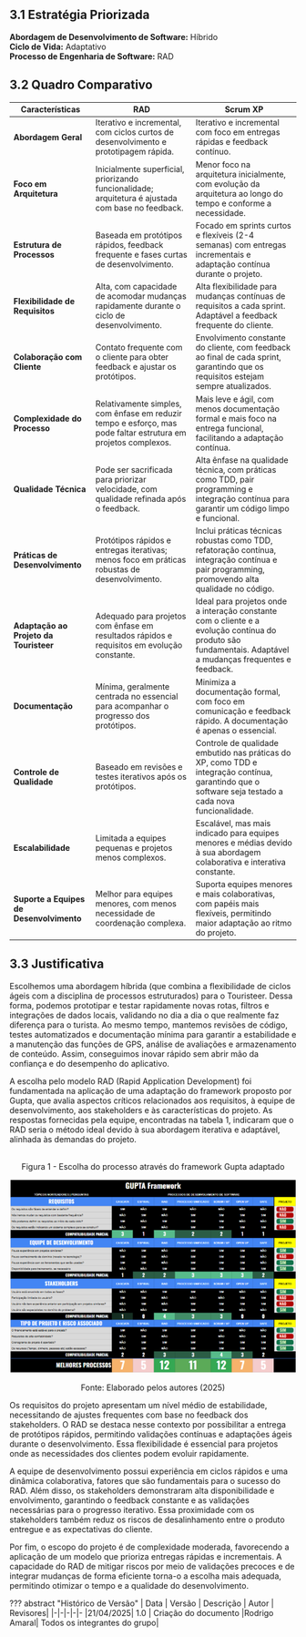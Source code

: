 ## 3.1 Estratégia Priorizada
**Abordagem de Desenvolvimento de Software:** Híbrido <br>
**Ciclo de Vida:** Adaptativo <br>
**Processo de Engenharia de Software:** RAD <br>

## 3.2 Quadro Comparativo

| Características                 | RAD                                                                                                                                           | Scrum XP                                                                                                                                                     |
|--------------------------------|------------------------------------------------------------------------------------------------------------------------------------------------|---------------------------------------------------------------------------------------------------------------------------------------------------------------|
| **Abordagem Geral**            | Iterativo e incremental, com ciclos curtos de desenvolvimento e prototipagem rápida.                                                          | Iterativo e incremental com foco em entregas rápidas e feedback contínuo.                                                                                    |
| **Foco em Arquitetura**        | Inicialmente superficial, priorizando funcionalidade; arquitetura é ajustada com base no feedback.                                            | Menor foco na arquitetura inicialmente, com evolução da arquitetura ao longo do tempo e conforme a necessidade.                                             |
| **Estrutura de Processos**     | Baseada em protótipos rápidos, feedback frequente e fases curtas de desenvolvimento.                                                          | Focado em sprints curtos e flexíveis (2-4 semanas) com entregas incrementais e adaptação contínua durante o projeto.                                        |
| **Flexibilidade de Requisitos**| Alta, com capacidade de acomodar mudanças rapidamente durante o ciclo de desenvolvimento.                                                      | Alta flexibilidade para mudanças contínuas de requisitos a cada sprint. Adaptável a feedback frequente do cliente.                                          |
| **Colaboração com Cliente**    | Contato frequente com o cliente para obter feedback e ajustar os protótipos.                                                                  | Envolvimento constante do cliente, com feedback ao final de cada sprint, garantindo que os requisitos estejam sempre atualizados.                           |
| **Complexidade do Processo**   | Relativamente simples, com ênfase em reduzir tempo e esforço, mas pode faltar estrutura em projetos complexos.                                 | Mais leve e ágil, com menos documentação formal e mais foco na entrega funcional, facilitando a adaptação contínua.                                         |
| **Qualidade Técnica**          | Pode ser sacrificada para priorizar velocidade, com qualidade refinada após o feedback.                                                       | Alta ênfase na qualidade técnica, com práticas como TDD, pair programming e integração contínua para garantir um código limpo e funcional.                  |
| **Práticas de Desenvolvimento**| Protótipos rápidos e entregas iterativas; menos foco em práticas robustas de desenvolvimento.                                                  | Inclui práticas técnicas robustas como TDD, refatoração contínua, integração contínua e pair programming, promovendo alta qualidade no código.              |
| **Adaptação ao Projeto da Touristeer** | Adequado para projetos com ênfase em resultados rápidos e requisitos em evolução constante.                                              | Ideal para projetos onde a interação constante com o cliente e a evolução contínua do produto são fundamentais. Adaptável a mudanças frequentes e feedback. |
| **Documentação**               | Mínima, geralmente centrada no essencial para acompanhar o progresso dos protótipos.                                                           | Minimiza a documentação formal, com foco em comunicação e feedback rápido. A documentação é apenas o essencial.                                              |
| **Controle de Qualidade**      | Baseado em revisões e testes iterativos após os protótipos.                                                                                   | Controle de qualidade embutido nas práticas do XP, como TDD e integração contínua, garantindo que o software seja testado a cada nova funcionalidade.       |
| **Escalabilidade**             | Limitada a equipes pequenas e projetos menos complexos.                                                                                        | Escalável, mas mais indicado para equipes menores e médias devido à sua abordagem colaborativa e interativa constante.                                      |
| **Suporte a Equipes de Desenvolvimento** | Melhor para equipes menores, com menos necessidade de coordenação complexa.                                                           | Suporta equipes menores e mais colaborativas, com papéis mais flexíveis, permitindo maior adaptação ao ritmo do projeto.                                    |

## 3.3 Justificativa

Escolhemos uma abordagem híbrida (que combina a flexibilidade de ciclos ágeis com a disciplina de processos estruturados) para o Touristeer. Dessa forma, podemos prototipar e testar rapidamente novas rotas, filtros e integrações de dados locais, validando no dia a dia o que realmente faz diferença para o turista. Ao mesmo tempo, mantemos revisões de código, testes automatizados e documentação mínima para garantir a estabilidade e a manutenção das funções de GPS, análise de avaliações e armazenamento de conteúdo. Assim, conseguimos inovar rápido sem abrir mão da confiança e do desempenho do aplicativo.

A escolha pelo modelo RAD (Rapid Application Development) foi fundamentada na aplicação de uma adaptação do framework proposto por Gupta, que avalia aspectos críticos relacionados aos requisitos, à equipe de desenvolvimento, aos stakeholders e às características do projeto. As respostas fornecidas pela equipe, encontradas na tabela 1, indicaram que o RAD seria o método ideal devido à sua abordagem iterativa e adaptável, alinhada às demandas do projeto.
<br><br>

<p align="center">Figura 1 - Escolha do processo através do framework Gupta adaptado</p>
 
![Captura de tela de uma planilha com os tópicos para escolha do processo](../../assets/planilhaprocesso.png)

<p align="center">Fonte: Elaborado pelos autores (2025)</p>


Os requisitos do projeto apresentam um nível médio de estabilidade, necessitando de ajustes frequentes com base no feedback dos stakeholders. O RAD se destaca nesse contexto por possibilitar a entrega de protótipos rápidos, permitindo validações contínuas e adaptações ágeis durante o desenvolvimento. Essa flexibilidade é essencial para projetos onde as necessidades dos clientes podem evoluir rapidamente.

A equipe de desenvolvimento possui experiência em ciclos rápidos e uma dinâmica colaborativa, fatores que são fundamentais para o sucesso do RAD. Além disso, os stakeholders demonstraram alta disponibilidade e envolvimento, garantindo o feedback constante e as validações necessárias para o progresso iterativo. Essa proximidade com os stakeholders também reduz os riscos de desalinhamento entre o produto entregue e as expectativas do cliente.

Por fim, o escopo do projeto é de complexidade moderada, favorecendo a aplicação de um modelo que prioriza entregas rápidas e incrementais. A capacidade do RAD de mitigar riscos por meio de validações precoces e de integrar mudanças de forma eficiente torna-o a escolha mais adequada, permitindo otimizar o tempo e a qualidade do desenvolvimento.


??? abstract "Histórico de Versão"
    | Data | Versão | Descrição | Autor | Revisores|
    |-|-|-|-|-
    |21/04/2025| 1.0 | Criação do documento |Rodrigo Amaral| Todos os integrantes do grupo|
